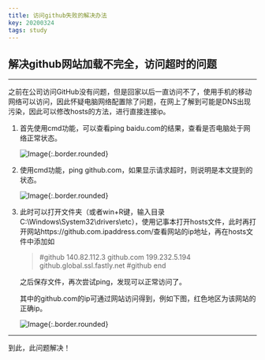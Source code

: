 ```yaml
---
title: 访问github失败的解决办法
key: 20200324
tags: study
---
```


## 解决github网站加载不完全，访问超时的问题
---

之前在公司访问GitHub没有问题，但是回家以后一直访问不了，使用手机的移动网络可以访问，因此怀疑电脑网络配置除了问题，在网上了解到可能是DNS出现污染，因此可以修改hosts的方法，进行直接连接ip。

1. 首先使用cmd功能，可以查看ping baidu.com的结果，查看是否电脑处于网络正常状态。

   ![Image](https://raw.githubusercontent.com/adonispeace/adonispeace.github.io/master/dailyPic/20200324/1.jpg "Image_border+rounded"){:.border.rounded}

2. 使用cmd功能，ping github.com，如果显示请求超时，则说明是本文提到的状态。

   ![Image](https://raw.githubusercontent.com/adonispeace/adonispeace.github.io/master/dailyPic/20200324/2.jpg "Image_border+rounded"){:.border.rounded}

3. 此时可以打开文件夹（或者win+R键，输入目录C:\Windows\System32\drivers\etc），使用记事本打开hosts文件，此时再打开网站https://github.com.ipaddress.com/查看网站的ip地址，再在hosts文件中添加如

   >#github
   >140.82.112.3 github.com 
   >199.232.5.194 github.global.ssl.fastly.net
   >#github end

   之后保存文件，再次尝试ping，发现可以正常访问了。

   其中的github.com的ip可通过网站访问得到，例如下图，红色地区为该网站的正确ip。

   ![Image](https://raw.githubusercontent.com/adonispeace/adonispeace.github.io/master/dailyPic/20200324/3.jpg "Image_border+rounded"){:.border.rounded}

---

到此，此问题解决！